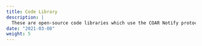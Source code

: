 ```yaml
---
title: Code Library
description: |
  These are open-source code libraries which use the COAR Notify protocol, or a sub-set of it, in some way.
date: "2021-03-08"
weight: 5
---
```

